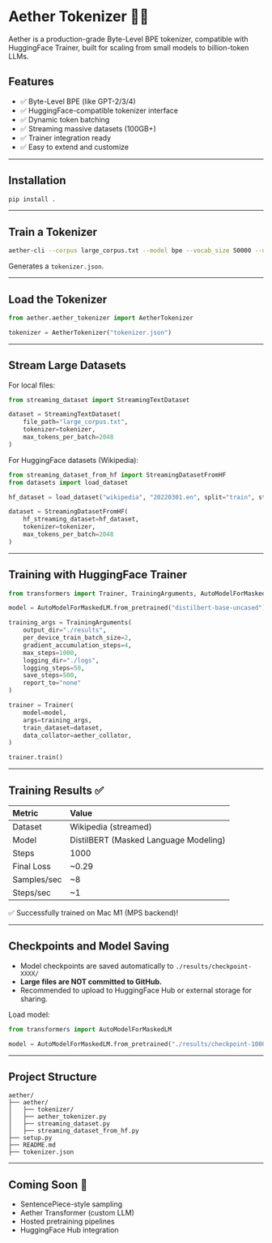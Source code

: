 # Aether Tokenizer 🌌✨

Aether is a production-grade Byte-Level BPE tokenizer, compatible with HuggingFace Trainer, built for scaling from small models to billion-token LLMs.

## Features

- ✅ Byte-Level BPE (like GPT-2/3/4)
- ✅ HuggingFace-compatible tokenizer interface
- ✅ Dynamic token batching
- ✅ Streaming massive datasets (100GB+)
- ✅ Trainer integration ready
- ✅ Easy to extend and customize

---

## Installation

```bash
pip install .
```

---

## Train a Tokenizer

```bash
aether-cli --corpus large_corpus.txt --model bpe --vocab_size 50000 --use_gpu --byte_level
```

Generates a `tokenizer.json`.

---

## Load the Tokenizer

```python
from aether.aether_tokenizer import AetherTokenizer

tokenizer = AetherTokenizer("tokenizer.json")
```

---

## Stream Large Datasets

For local files:

```python
from streaming_dataset import StreamingTextDataset

dataset = StreamingTextDataset(
    file_path="large_corpus.txt",
    tokenizer=tokenizer,
    max_tokens_per_batch=2048
)
```

For HuggingFace datasets (Wikipedia):

```python
from streaming_dataset_from_hf import StreamingDatasetFromHF
from datasets import load_dataset

hf_dataset = load_dataset("wikipedia", "20220301.en", split="train", streaming=True)

dataset = StreamingDatasetFromHF(
    hf_streaming_dataset=hf_dataset,
    tokenizer=tokenizer,
    max_tokens_per_batch=2048
)
```

---

## Training with HuggingFace Trainer

```python
from transformers import Trainer, TrainingArguments, AutoModelForMaskedLM

model = AutoModelForMaskedLM.from_pretrained("distilbert-base-uncased")

training_args = TrainingArguments(
    output_dir="./results",
    per_device_train_batch_size=2,
    gradient_accumulation_steps=4,
    max_steps=1000,
    logging_dir="./logs",
    logging_steps=50,
    save_steps=500,
    report_to="none"
)

trainer = Trainer(
    model=model,
    args=training_args,
    train_dataset=dataset,
    data_collator=aether_collator,
)

trainer.train()
```

---

## Training Results ✅

| Metric | Value |
|:---|:---|
| Dataset | Wikipedia (streamed) |
| Model | DistilBERT (Masked Language Modeling) |
| Steps | 1000 |
| Final Loss | ~0.29 |
| Samples/sec | ~8 |
| Steps/sec | ~1 |

✅ Successfully trained on Mac M1 (MPS backend)!

---

## Checkpoints and Model Saving

- Model checkpoints are saved automatically to `./results/checkpoint-XXXX/`
- **Large files are NOT committed to GitHub.**
- Recommended to upload to HuggingFace Hub or external storage for sharing.

Load model:

```python
from transformers import AutoModelForMaskedLM

model = AutoModelForMaskedLM.from_pretrained("./results/checkpoint-1000")
```

---

## Project Structure

```
aether/
├── aether/
│   ├── tokenizer/
│   ├── aether_tokenizer.py
│   ├── streaming_dataset.py
│   ├── streaming_dataset_from_hf.py
├── setup.py
├── README.md
├── tokenizer.json
```

---

## Coming Soon 🚀

- SentencePiece-style sampling
- Aether Transformer (custom LLM)
- Hosted pretraining pipelines
- HuggingFace Hub integration